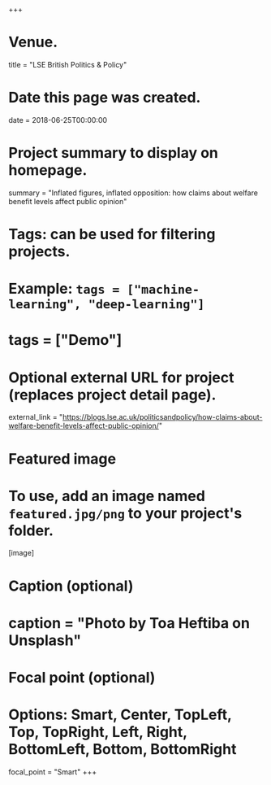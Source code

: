 +++
# Venue.
title = "LSE British Politics & Policy"

# Date this page was created.
 date = 2018-06-25T00:00:00

# Project summary to display on homepage.
summary = "Inflated figures, inflated opposition: how claims about welfare benefit levels affect public opinion"

# Tags: can be used for filtering projects.
# Example: `tags = ["machine-learning", "deep-learning"]`
# tags = ["Demo"]

# Optional external URL for project (replaces project detail page).
external_link = "https://blogs.lse.ac.uk/politicsandpolicy/how-claims-about-welfare-benefit-levels-affect-public-opinion/"

# Featured image
# To use, add an image named `featured.jpg/png` to your project's folder. 
[image]
  # Caption (optional)
  # caption = "Photo by Toa Heftiba on Unsplash"

  # Focal point (optional)
  # Options: Smart, Center, TopLeft, Top, TopRight, Left, Right, BottomLeft, Bottom, BottomRight
  focal_point = "Smart"
+++
